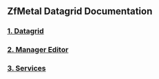 ## ZfMetal Datagrid Documentation


### [1. Datagrid](datagrid.md)

### [2. Manager Editor](manager.md)

### [3. Services](service.md)